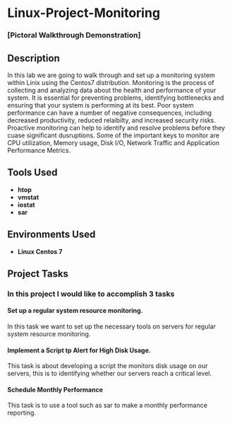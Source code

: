<h1>Linux-Project-Monitoring</h1>

### [Pictoral Walkthrough Demonstration]

<h2>Description</h2>
In this lab we are going to walk through and set up a monitoring system within Linix using the Centos7 distribution.
Monitoring is the process of collecting and analyzing data about the health and performance of your system. 
It is essential for preventing problems, identifying bottlenecks and ensuring that your system is performing at its best.
Poor system performance can have a number of negative consequences, including decreased productivity, reduced relaibilty, and increased
security risks. Proactive monitoring can help to identify and resolve problems before they cuase significant dusruptions.
 Some of the important keys to monitor are CPU utilization, Memory usage, Disk I/O, Network Traffic and Application Performance Metrics. 
<br />

<h2>Tools Used</h2>

- <b>htop</b>
 - <b>vmstat</b>
 - <b>iostat</b>
 - <b>sar</b>

 <h2>Environments Used </h2>

- <b>Linux Centos 7</b>

<h2>Project Tasks</h2>

  <h3>In this project I would like to accomplish 3 tasks</h3>

 <h4>Set up a regular system resource monitoring.</h4>
    In this task we want to set up the necessary tools on servers for regular system 
    resource monitoring.

<h4>Implement a Script tp Alert for High Disk Usage.</h4>
   This task is about developing a script the monitors disk usage on our servers, this 
    is to identifying whether our servers reach a critical level.

<h4>Schedule Monthly Performance</h4>
    This task is to use a tool such as sar to make a monthly performance reporting.
    </br>
     
  
  
